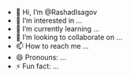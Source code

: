 - 👋 Hi, I’m @RashadIsagov
- 👀 I’m interested in ...
- 🌱 I’m currently learning ...
- 💞️ I’m looking to collaborate on ...
- 📫 How to reach me ...
- 😄 Pronouns: ...
- ⚡ Fun fact: ...

<!---
RashadIsagov/RashadIsagov is a ✨ special ✨ repository because its `README.md` (this file) appears on your GitHub profile.
You can click the Preview link to take a look at your changes.
--->
